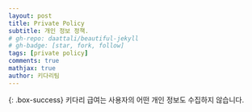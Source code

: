 ```yaml
---
layout: post
title: Private Policy  
subtitle: 개인 정보 정책.
# gh-repo: daattali/beautiful-jekyll
# gh-badge: [star, fork, follow]
tags: [private policy]
comments: true
mathjax: true 
author: 키다리팀
---
```


{: .box-success}
키다리 급여는 사용자의 어떤 개인 정보도 수집하지 않습니다.


